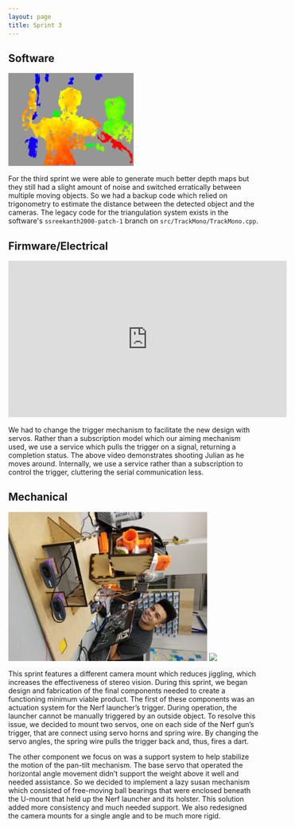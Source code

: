 ```yaml
---
layout: page
title: Sprint 3
---
```


## Software

<img src="images/depth2.png" width="50%">

For the third sprint we were able to generate much better depth maps but they still had a slight amount of noise and switched erratically between multiple moving objects.
So we had a backup code which relied on trigonometry to estimate the distance between the detected object and the cameras.
The legacy code for the triangulation system exists in the software's `ssreekanth2000-patch-1` branch on `src/TrackMono/TrackMono.cpp`.

## Firmware/Electrical

<iframe width="560" height="315" src="https://www.youtube.com/embed/zrE_tocqXjA" frameborder="0" allow="accelerometer; autoplay; encrypted-media; gyroscope; picture-in-picture" allowfullscreen></iframe>

We had to change the trigger mechanism to facilitate the new design with servos.
Rather than a subscription model which our aiming mechanism used, we use a service which pulls the trigger on a signal, returning a completion status.
The above video demonstrates shooting Julian as he moves around.
Internally, we use a service rather than a subscription to control the trigger, cluttering the serial communication less.

## Mechanical

<img src="images/sprint2pic.jpg" height="300em">
<img src="images/sprint3rend.jpg" height="300em">

This sprint features a different camera mount which reduces jiggling, which increases the effectiveness of stereo vision.
During this sprint, we began design and fabrication of the final components needed to create a functioning minimum viable product. The first of these components was an actuation system for the Nerf launcher’s trigger. During operation, the launcher cannot be manually triggered by an outside object. To resolve this issue, we decided to mount two servos, one on each side of the Nerf gun’s trigger, that are connect using servo horns and spring wire. By changing the servo angles, the spring wire pulls the trigger back and, thus, fires a dart.

The other component we focus on was a support system to help stabilize the motion of the pan-tilt mechanism. The base servo that operated the horizontal angle movement didn’t support the weight above it well and needed assistance. So we decided to implement a lazy susan mechanism which consisted of free-moving ball bearings that were enclosed beneath the U-mount that held up the Nerf launcher and its holster. This solution added more consistency and much needed support. We also redesigned the camera mounts for a single angle and to be much more rigid.
